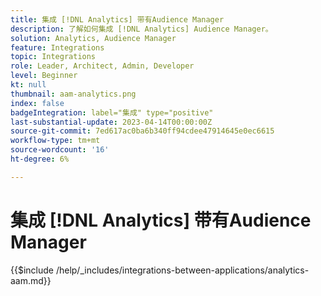 ```yaml
---
title: 集成 [!DNL Analytics] 带有Audience Manager
description: 了解如何集成 [!DNL Analytics] Audience Manager。
solution: Analytics, Audience Manager
feature: Integrations
topic: Integrations
role: Leader, Architect, Admin, Developer
level: Beginner
kt: null
thumbnail: aam-analytics.png
index: false
badgeIntegration: label="集成" type="positive"
last-substantial-update: 2023-04-14T00:00:00Z
source-git-commit: 7ed617ac0ba6b340ff94cdee47914645e0ec6615
workflow-type: tm+mt
source-wordcount: '16'
ht-degree: 6%

---
```



# 集成 [!DNL Analytics] 带有Audience Manager

{{$include /help/_includes/integrations-between-applications/analytics-aam.md}}
